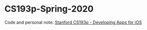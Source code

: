 # CS193p-Spring-2020
Code and personal note. [Stanford CS193p - Developing Apps for iOS](https://cs193p.sites.stanford.edu/)
